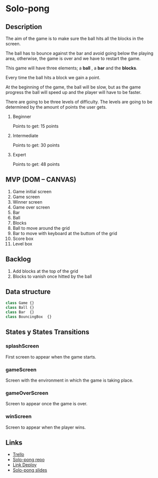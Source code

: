 # Solo-pong

## Description
The aim of the game is to make sure the ball hits all the blocks in the screen.

The ball has to bounce against the bar and avoid going below the playing area, otherwise, the game is over and we have to restart the game. 

This game will have three elements; a **ball** , a **bar** and the **blocks**.

Every time the ball hits a block we gain a point.

At the beginning of the game, the ball will be slow, but as the game progress the ball will speed up and the player will have to be faster.

There are going to be three levels of difficulty. The levels are going to be determined by the amount of points the user gets.

1. Beginner

   Points to get: 15 points

2. Intermediate

   Points to get: 30 points

3. Expert

   Points to get: 48 points

## MVP (DOM – CANVAS)
1. Game initial screen
2. Game screen
3. Winner screen
3. Game over screen
4. Bar
5. Ball
6. Blocks
7. Ball to move around the grid
8. Bar to move with keyboard at the buttom of the grid
9. Score box
10. Level box

## Backlog
1. Add blocks at the top of the grid
2. Blocks to vanish once hitted by the ball

## Data structure

```javascript
class Game {}
class Ball {}
class Bar  {}
class BouncingBox  {}
```
## States y States Transitions

### splashScreen
First screen to appear when the game starts.

### gameScreen
Screen with the environment in which the game is taking place.

### gameOverScreen
Screen to appear once the game is over.

### winScreen
Screen to appear when the player wins.

## Links

* [Trello](https://trello.com/b/2ND8YanY/shot-pong)
* [Solo-pong repo](https://github.com/IONDO/Game-project)
* [Link Deploy](https://iondo.github.io/Game-project/)
* [Solo-pong slides](https://slides.com/inesdelcarmenondobaka)
